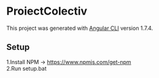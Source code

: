 # ProiectColectiv

This project was generated with [Angular CLI](https://github.com/angular/angular-cli) version 1.7.4.

## Setup 

1.Install NPM -> https://www.npmjs.com/get-npm \
2.Run setup.bat
